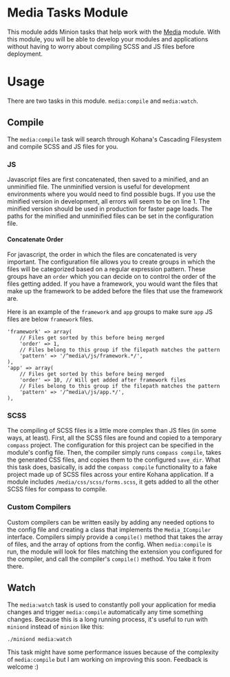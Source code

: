 # Media Tasks Module

This module adds Minion tasks that help work with the [Media](http://github.com/Zeelot/kohana-media) module. With this module, you will be able to develop your modules and applications without having to worry about compiling SCSS and JS files before deployment.

# Usage

There are two tasks in this module. `media:compile` and `media:watch`.

## Compile

The `media:compile` task will search through Kohana's Cascading Filesystem and compile SCSS and JS files for you.

### JS

Javascript files are first concatenated, then saved to a minified, and an unminified file. The unminified version is useful for development environments where you would need to find possible bugs. If you use the minified version in development, all errors will seem to be on line 1. The minified version should be used in production for faster page loads. The paths for the minified and unminified files can be set in the configuration file.

#### Concatenate Order

For javascript, the order in which the files are concatenated is very important. The configuration file allows you to create groups in which the files will be categorized based on a regular expression pattern. These groups have an `order` which you can decide on to control the order of the files getting added. If you have a framework, you would want the files that make up the framework to be added before the files that use the framework are.

Here is an example of the `framework` and `app` groups to make sure `app` JS files are below `framework` files.

	'framework' => array(
		// Files get sorted by this before being merged
		'order' => 1,
		// Files belong to this group if the filepath matches the pattern
		'pattern' => '/^media\/js/framework.*/',
	),
	'app' => array(
		// Files get sorted by this before being merged
		'order' => 10, // Will get added after framework files
		// Files belong to this group if the filepath matches the pattern
		'pattern' => '/^media\/js/app.*/',
	),

### SCSS

The compiling of SCSS files is a little more complex than JS files (in some ways, at least). First, all the SCSS files are found and copied to a temporary `compass` project. The configuration for this project can be specified in the module's config file. Then, the compiler simply runs `compass compile`, takes the generated CSS files, and copies them to the configured `save_dir`. What this task does, basically, is add the `compass compile` functionality to a fake project made up of SCSS files across your entire Kohana application. If a module includes `/media/css/scss/forms.scss`, it gets added to all the other SCSS files for compass to compile.

### Custom Compilers

Custom compilers can be written easily by adding any needed options to the config file and creating a class that implements the `Media_ICompiler` interface. Compilers simply provide a `compile()` method that takes the array of files, and the array of options from the config. When `media:compile` is run, the module will look for files matching the extension you configured for the compiler, and call the compiler's `compile()` method. You take it from there.

## Watch

The `media:watch` task is used to constantly poll your application for media changes and trigger `media:compile` automatically any time something changes. Because this is a long running process, it's useful to run with `miniond` instead of `minion` like this:

	./miniond media:watch

This task might have some performance issues because of the complexity of `media:compile` but I am working on improving this soon. Feedback is welcome :)